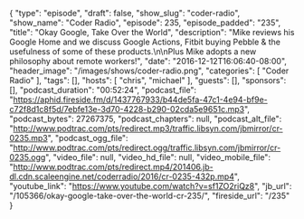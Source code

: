 {
  "type": "episode",
  "draft": false,
  "show_slug": "coder-radio",
  "show_name": "Coder Radio",
  "episode": 235,
  "episode_padded": "235",
  "title": "Okay Google, Take Over the World",
  "description": "Mike reviews his Google Home and we discuss Google Actions, Fitbit buying Pebble & the usefulness of some of these products.\n\nPlus Mike adopts a new philosophy about remote workers!",
  "date": "2016-12-12T16:06:40-08:00",
  "header_image": "/images/shows/coder-radio.png",
  "categories": [
    "Coder Radio"
  ],
  "tags": [],
  "hosts": [
    "chris",
    "michael"
  ],
  "guests": [],
  "sponsors": [],
  "podcast_duration": "00:52:24",
  "podcast_file": "https://aphid.fireside.fm/d/1437767933/b44de5fa-47c1-4e94-bf9e-c72f8d1c8f5d/7ebfe13e-3d70-4228-b290-02cda5e9651c.mp3",
  "podcast_bytes": 27267375,
  "podcast_chapters": null,
  "podcast_alt_file": "http://www.podtrac.com/pts/redirect.mp3/traffic.libsyn.com/jbmirror/cr-0235.mp3",
  "podcast_ogg_file": "http://www.podtrac.com/pts/redirect.ogg/traffic.libsyn.com/jbmirror/cr-0235.ogg",
  "video_file": null,
  "video_hd_file": null,
  "video_mobile_file": "http://www.podtrac.com/pts/redirect.mp4/201406.jb-dl.cdn.scaleengine.net/coderradio/2016/cr-0235-432p.mp4",
  "youtube_link": "https://www.youtube.com/watch?v=sf1ZO2riQz8",
  "jb_url": "/105366/okay-google-take-over-the-world-cr-235/",
  "fireside_url": "/235"
}

